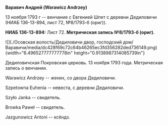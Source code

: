 **Варавич Андрей (Warawicz Andrzey)**

13 ноября 1793 г -- венчание с Евгенией Шпет с деревни Дедиловичи (НИАБ
136-13-894, лист 72, №8/1793-б (ориг)).

**НИАБ 136-13-894:** Лист 72. **Метрическая запись №8/1793-б (ориг).**

![](./Осовская волость/Дедиловичи двор, господский дом/Варавичи/media/dc428f69c72c64b46265ec3fd356282ded736149.png){width="6.496527777777778in"
height="0.9138987314085739in"}

Дедиловичская Покровская церковь. 13 ноября 1793 года. Метрическая
запись о венчании.

Warawicz Andrzey -- жених, со двора Дедиловичи.

Szpetowna Euhenia -- невеста, с деревни Дедиловичи.

Szyło Janka -- свидетель.

Browka Paweł -- свидетель.

Jazgunowicz Antoni -- ксёндз.
